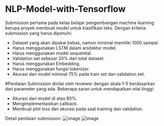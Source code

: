 # NLP-Model-with-Tensorflow

Submission pertama pada kelas belajar pengembangan machine learning berupa proyek membuat model untuk klasifikasi teks. Dengan kriteria submission yang harus dipenuhi:
- Dataset yang akan dipakai bebas, namun minimal memiliki 1000 sampel.
- Harus menggunakan LSTM dalam arsitektur model.
- Harus menggunakan model sequential.
- Validation set sebesar 20% dari total dataset.
- Harus menggunakan Embedding.
- Harus menggunakan fungsi tokenizer.
- Akurasi dari model minimal 75% pada train set dan validation set.

#Penilaian
Submission dinilai oleh reviewer dengan skala 1-5 berdasarkan dari parameter yang ada. Beberapa saran untuk mendapatkan nilai tinggi:
- Akurasi dari model di atas 80%.
- Mengimplementasikan callback.
- Membuat plot loss dan akurasi pada saat training dan validation.

Detail penilaian submission:
![image](https://user-images.githubusercontent.com/75351301/236760863-4e54b3bd-d4f2-4b37-bb94-1009044263c3.png)
![image](https://user-images.githubusercontent.com/75351301/236760957-c0558256-96a5-4859-9d9b-016cdc54dc7c.png)
